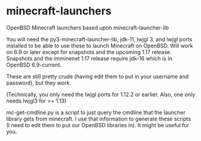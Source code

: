 # minecraft-launchers
OpenBSD Minecraft launchers based upon minecraft-launcher-lib

You will need the py3-minecraft-launcher-lib, jdk-11, lwjgl 3, and
lwjgl ports installed to be able to use these to launch Minecraft on
OpenBSD. Will work on 6.9 or later except for snapshots and the upcoming
1.17 release. Snapshots and the imminenet 1.17 release require jdk-16
which is in OpenBSD 6.9-current.

These are still pretty crude (having edit them to put in your username
and password), but they _work_.

(Technically, you only need the lwjgl ports for 1.12.2 or earlier. Also,
one only needs lwjgl3 for >= 1.13)

mc-get-cmdline.py is a script to just query the cmdline that the launcher
library gets from minecraft. I use that information to generate these
scripts (I need to edit them to put our OpenBSD libraries in). It might
be useful for you.
